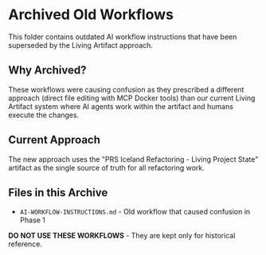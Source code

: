 # Archived Old Workflows

This folder contains outdated AI workflow instructions that have been superseded by the Living Artifact approach.

## Why Archived?
These workflows were causing confusion as they prescribed a different approach (direct file editing with MCP Docker tools) than our current Living Artifact system where AI agents work within the artifact and humans execute the changes.

## Current Approach
The new approach uses the "PRS Iceland Refactoring - Living Project State" artifact as the single source of truth for all refactoring work.

## Files in this Archive
- `AI-WORKFLOW-INSTRUCTIONS.md` - Old workflow that caused confusion in Phase 1

**DO NOT USE THESE WORKFLOWS** - They are kept only for historical reference.